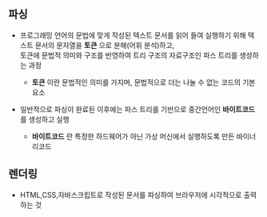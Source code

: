  ## 파싱
  - 프로그래밍 언어의 문법에 맞게 작성된 텍스트 문서를 읽어 들여 실행하기 위해 텍스트 문서의 문자열을 **토큰** 으로 분해(어휘 분석)하고,  
    토큰에 문법적 의미와 구조를 반영하여 트리 구조의 자료구조인 파스 트리를 생성하는 과정
    
     - **토큰** 이란 문법적인 의미를 가지며, 문법적으로 더는 나눌 수 없는 코드의 기본 요소
       
  - 일반적으로 파싱이 완료된 이후에는 파스 트리를 기반으로 중간언어인 **바이트코드** 를 생성하고 실행
    
     - **바이트코드** 란 특정한 하드웨어가 아닌 가상 머신에서 실행하도록 만든 바이너리코드    
  
 ## 렌더링
  - HTML,CSS,자바스크립트로 작성된 문서를 파싱하여 브라우저에 시각적으로 출력하는 것
